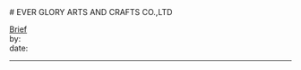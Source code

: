 <link rel="stylesheet" type="text/css" href="../../assets/style.css"># EVER GLORY ARTS AND CRAFTS CO.,LTD

[comment]: <> (Add/Remove information below as you want)[comment]: <> (Markdown cheatsheet: https://github.com/adam-p/markdown-here/wiki/Markdown-Cheatsheet)[Brief](Brief.md)  by:  date:  ---[comment]: <> (Add your content here)
